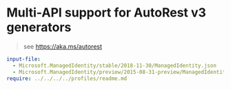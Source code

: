 # Multi-API support for AutoRest v3 generators

> see https://aka.ms/autorest

``` yaml $(enable-multi-api)
input-file:
  - Microsoft.ManagedIdentity/stable/2018-11-30/ManagedIdentity.json
  - Microsoft.ManagedIdentity/preview/2015-08-31-preview/ManagedIdentity.json
require: ../../../../profiles/readme.md
```
